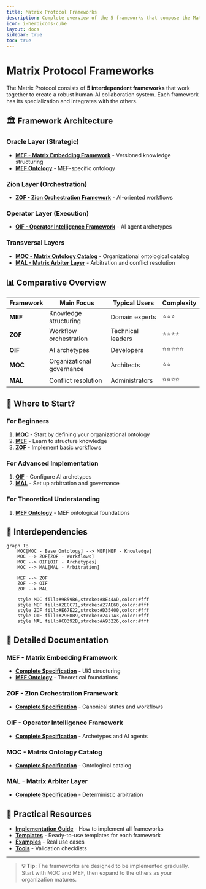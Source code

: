```yaml
---
title: Matrix Protocol Frameworks
description: Complete overview of the 5 frameworks that compose the Matrix Protocol
icon: i-heroicons-cube
layout: docs
sidebar: true
toc: true
---
```


# Matrix Protocol Frameworks

The Matrix Protocol consists of **5 interdependent frameworks** that work together to create a robust human-AI collaboration system. Each framework has its specialization and integrates with the others.

## 🏛️ Framework Architecture

### Oracle Layer (Strategic)
- **[MEF - Matrix Embedding Framework](/docs/frameworks/mef)** - Versioned knowledge structuring
- **[MEF Ontology](/docs/frameworks/mef-ontology)** - MEF-specific ontology

### Zion Layer (Orchestration)  
- **[ZOF - Zion Orchestration Framework](/docs/frameworks/zof)** - AI-oriented workflows

### Operator Layer (Execution)
- **[OIF - Operator Intelligence Framework](/docs/frameworks/oif)** - AI agent archetypes

### Transversal Layers
- **[MOC - Matrix Ontology Catalog](/docs/frameworks/moc)** - Organizational ontological catalog
- **[MAL - Matrix Arbiter Layer](/docs/frameworks/mal)** - Arbitration and conflict resolution

## 📊 Comparative Overview

| Framework | Main Focus | Typical Users | Complexity |
|-----------|------------|---------------|------------|
| **MEF** | Knowledge structuring | Domain experts | ⭐⭐⭐ |
| **ZOF** | Workflow orchestration | Technical leaders | ⭐⭐⭐⭐ |
| **OIF** | AI archetypes | Developers | ⭐⭐⭐⭐⭐ |
| **MOC** | Organizational governance | Architects | ⭐⭐ |
| **MAL** | Conflict resolution | Administrators | ⭐⭐⭐⭐ |

## 🎯 Where to Start?

### For Beginners
1. **[MOC](/docs/frameworks/moc)** - Start by defining your organizational ontology
2. **[MEF](/docs/frameworks/mef)** - Learn to structure knowledge
3. **[ZOF](/docs/frameworks/zof)** - Implement basic workflows

### For Advanced Implementation
1. **[OIF](/docs/frameworks/oif)** - Configure AI archetypes
2. **[MAL](/docs/frameworks/mal)** - Set up arbitration and governance

### For Theoretical Understanding
1. **[MEF Ontology](/docs/frameworks/mef-ontology)** - MEF ontological foundations

## 🔗 Interdependencies

```mermaid
graph TB
    MOC[MOC - Base Ontology] --> MEF[MEF - Knowledge]
    MOC --> ZOF[ZOF - Workflows]
    MOC --> OIF[OIF - Archetypes]
    MOC --> MAL[MAL - Arbitration]
    
    MEF --> ZOF
    ZOF --> OIF
    ZOF --> MAL
    
    style MOC fill:#9B59B6,stroke:#8E44AD,color:#fff
    style MEF fill:#2ECC71,stroke:#27AE60,color:#fff
    style ZOF fill:#E67E22,stroke:#D35400,color:#fff
    style OIF fill:#2980B9,stroke:#2471A3,color:#fff
    style MAL fill:#C0392B,stroke:#A93226,color:#fff
```

## 📖 Detailed Documentation

### MEF - Matrix Embedding Framework
- **[Complete Specification](/docs/frameworks/mef)** - UKI structuring
- **[MEF Ontology](/docs/frameworks/mef-ontology)** - Theoretical foundations

### ZOF - Zion Orchestration Framework  
- **[Complete Specification](/docs/frameworks/zof)** - Canonical states and workflows

### OIF - Operator Intelligence Framework
- **[Complete Specification](/docs/frameworks/oif)** - Archetypes and AI agents

### MOC - Matrix Ontology Catalog
- **[Complete Specification](/docs/frameworks/moc)** - Ontological catalog

### MAL - Matrix Arbiter Layer
- **[Complete Specification](/docs/frameworks/mal)** - Deterministic arbitration

## 🚀 Practical Resources

- **[Implementation Guide](/docs/implementation)** - How to implement all frameworks
- **[Templates](/docs/manual/templates)** - Ready-to-use templates for each framework
- **[Examples](/docs/manual/examples)** - Real use cases
- **[Tools](/docs/manual/tools)** - Validation checklists

---

> **💡 Tip**: The frameworks are designed to be implemented gradually. Start with MOC and MEF, then expand to the others as your organization matures.